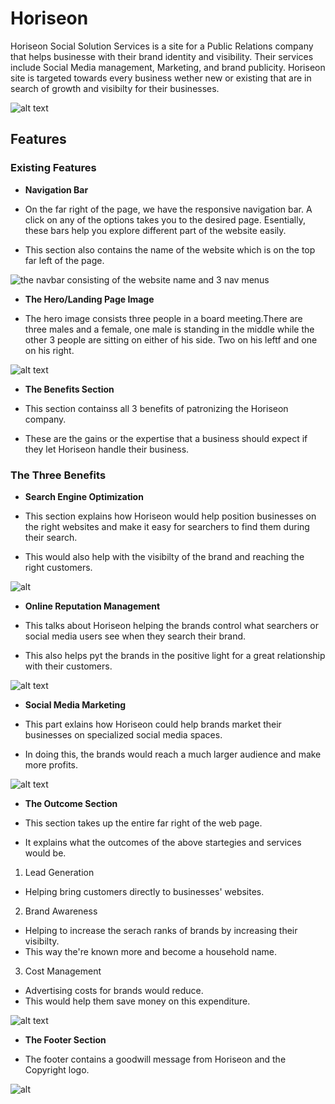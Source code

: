 # Horiseon


Horiseon Social Solution Services is a site for a Public Relations company that helps businesse with their brand identity and visibility.
Their services include Social Media management, Marketing, and brand publicity. 
Horiseon site is targeted towards every business wether new or existing that are in search of growth and visibilty for their businesses. 

![alt text](https://github.com/Gamesa007/bootcamp/blob/main/Develop/assets/images/Full%20page.jpeg)


## Features


### Existing Features

- __Navigation Bar__

- On the far right of the page, we have the responsive navigation bar. A click on any of the  options takes you to the desired page. 
  Esentially, these bars help you explore different part of the website easily.
- This section also contains the name of the website which is on the top far left of the page.

![the navbar consisting of the website name and 3 nav menus](https://github.com/Gamesa007/bootcamp/blob/main/Develop/assets/images/Horiseon%20title.jpeg)



- __The Hero/Landing Page Image__


- The hero image consists three people in a board meeting.There are three males and a female, one male is standing in the middle while the other 3 people are sitting on either of his side. Two on his leftf and one on his right.

![alt text](https://github.com/Gamesa007/bootcamp/blob/main/Develop/assets/images/Hero.jpeg)


- __The Benefits Section__

- This section containss all 3 benefits of patronizing the Horiseon company. 
- These are the gains or the expertise that a business should expect if they let Horiseon handle their business.

### The Three Benefits

- __Search Engine Optimization__

- This section explains how Horiseon would help position businesses on the right websites and make it easy for searchers to find them during their search.
- This would also help with the visibilty of the brand and reaching the right customers.

![alt](https://github.com/Gamesa007/bootcamp/blob/main/Develop/assets/images/Info%201.jpeg)


- __Online Reputation Management__

- This talks about Horiseon helping the brands control what searchers or social media users see when they search their brand.
- This also helps pyt the brands in the positive light for a great relationship with their customers.

![alt text](https://github.com/Gamesa007/bootcamp/blob/main/Develop/assets/images/Info%202.jpeg)


- __Social Media Marketing__

- This part exlains how Horiseon could help brands market their businesses on specialized social media spaces.
- In doing this, the brands would reach a much larger audience and make more profits.

![alt text](https://github.com/Gamesa007/bootcamp/blob/main/Develop/assets/images/Info%203.jpeg)


- __The Outcome Section__

- This section takes up the entire far right of the web page.
- It explains what the outcomes of the above startegies and services would be.



1. Lead Generation
 - Helping bring customers directly to businesses' websites.

 

2. Brand Awareness
 - Helping to increase the serach ranks of brands by increasing their visibilty.
 - This way the're known more and become a household name.



3. Cost Management
 - Advertising costs for brands would reduce.
 - This would help them save money on this expenditure.



 ![alt text](https://github.com/Gamesa007/bootcamp/blob/main/Develop/assets/images/Outcome.jpeg)


 - __The Footer Section__

 - The footer contains a goodwill message from Horiseon and the Copyright logo.

 ![alt](https://github.com/Gamesa007/bootcamp/blob/main/Develop/assets/images/Footer%20Section.jpeg)
